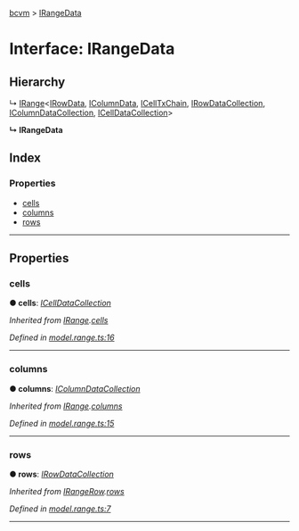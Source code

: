 [bcvm](../README.md) > [IRangeData](../interfaces/irangedata.md)

# Interface: IRangeData

## Hierarchy

↳  [IRange](irange.md)<[IRowData](irowdata.md), [IColumnData](icolumndata.md), [ICellTxChain](icelltxchain.md), [IRowDataCollection](irowdatacollection.md), [IColumnDataCollection](icolumndatacollection.md), [ICellDataCollection](icelldatacollection.md)>

**↳ IRangeData**

## Index

### Properties

* [cells](irangedata.md#cells)
* [columns](irangedata.md#columns)
* [rows](irangedata.md#rows)

---

## Properties

<a id="cells"></a>

###  cells

**● cells**: *[ICellDataCollection](icelldatacollection.md)*

*Inherited from [IRange](irange.md).[cells](irange.md#cells)*

*Defined in [model.range.ts:16](https://github.com/boardwalktech/Boardwalk-Client-Virtual-Machine-JS/blob/bd51c2e/typescript/src/model.range.ts#L16)*

___
<a id="columns"></a>

###  columns

**● columns**: *[IColumnDataCollection](icolumndatacollection.md)*

*Inherited from [IRange](irange.md).[columns](irange.md#columns)*

*Defined in [model.range.ts:15](https://github.com/boardwalktech/Boardwalk-Client-Virtual-Machine-JS/blob/bd51c2e/typescript/src/model.range.ts#L15)*

___
<a id="rows"></a>

###  rows

**● rows**: *[IRowDataCollection](irowdatacollection.md)*

*Inherited from [IRangeRow](irangerow.md).[rows](irangerow.md#rows)*

*Defined in [model.range.ts:7](https://github.com/boardwalktech/Boardwalk-Client-Virtual-Machine-JS/blob/bd51c2e/typescript/src/model.range.ts#L7)*

___

